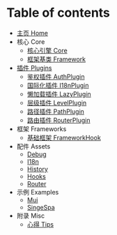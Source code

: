 # Table of contents

* [主页 Home](README.md)
* 核心 Core
  * [核心引擎 Core](core/core.md)
  * [框架基类 Framework](core/framework.md)
* [插件 Plugins](plugins/README.md)
  * [鉴权插件 AuthPlugin](plugins/plugin-auth.md)
  * [国际化插件 I18nPlugin](plugins/plugin-i18n.md)
  * [懒加载插件 LazyPlugin](plugins/plugin-lazy.md)
  * [层级插件 LevelPlugin](plugins/plugin-level.md)
  * [路径插件 PathPlugin](plugins/plugin-path.md)
  * [路由插件 RouterPlugin](plugins/plugin-router.md)
* 框架 Frameworks
  * [基础框架 FrameworkHook](frameworks/framework-hook.md)
* 配件 Assets
  * [Debug](assets/debug.md)
  * [I18n](assets/i18n.md)
  * [History](assets/history.md)
  * [Hooks](assets/hooks.md)
  * [Router](assets/router.md)
* 示例 Examples
  * [Mui](examples/demo-mui.md)
  * [SingeSpa](examples/demo-single-spa.md)
* 附录 Misc
  * [心得 Tips](misc/tips.md)
